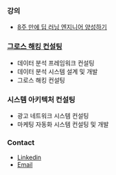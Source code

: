 ### 강의
- [8주 만에 딥 러닝 엔지니어 양성하기](http://8wk-dl.dano.ai/)

### [그로스 해킹 컨설팅](http://growth.dano.ai)
- 데이터 분석 프레임워크 컨설팅
- 데이터 분석 시스템 설계 및 개발
- 그로스 해킹 컨설팅

### 시스템 아키텍처 컨설팅
- 광고 네트워크 시스템 컨설팅
- 마케팅 자동화 시스템 컨설팅 및 개발

### Contact
- [Linkedin](https://www.linkedin.com/in/danolee/)
- [Email](mailto:dano@dano.ai)